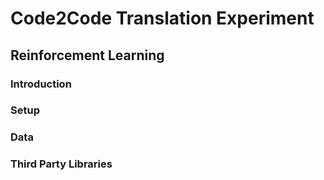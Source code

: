 # Code2Code Translation Experiment
## Reinforcement Learning
### Introduction

### Setup

### Data

### Third Party Libraries